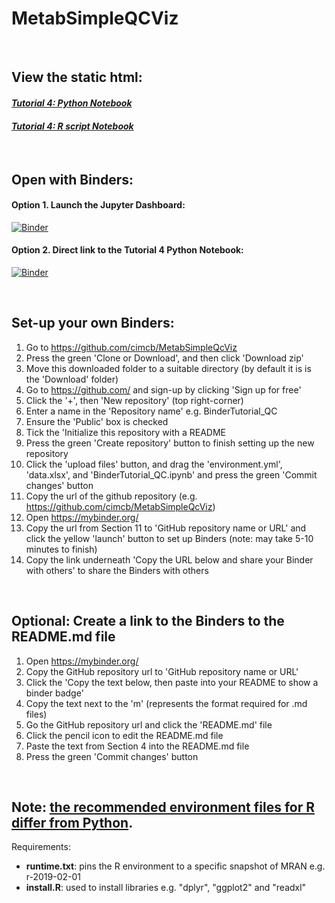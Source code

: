 # MetabSimpleQCViz
<br />

## View the static html:
#### *[Tutorial 4: Python Notebook](https://rawcdn.githack.com/CIMCB/MetabSimpleQcViz/d8a45ff5c86fea036acb9072c8727dc2141e343d/Tutorial4_Python.html)*
#### *[Tutorial 4: R script Notebook](https://rawcdn.githack.com/CIMCB/MetabSimpleQcViz/d8a45ff5c86fea036acb9072c8727dc2141e343d/Tutorial4_Rscript.html)*

<br />

## Open with Binders:
#### Option 1. Launch the Jupyter Dashboard:
[![Binder](https://mybinder.org/badge_logo.svg)](https://mybinder.org/v2/gh/cimcb/MetabSimpleQcViz/master)
<br />
#### Option 2. Direct link to the Tutorial 4 Python Notebook:
[![Binder](https://mybinder.org/badge_logo.svg)](https://mybinder.org/v2/gh/cimcb/MetabSimpleQcViz/master?filepath=Tutorial4_Python.ipynb)

<br />

## Set-up your own Binders:
1. Go to https://github.com/cimcb/MetabSimpleQcViz
2. Press the green 'Clone or Download', and then click 'Download zip'
3. Move this downloaded folder to a suitable directory (by default it is is the 'Download' folder)
4. Go to https://github.com/ and sign-up by clicking 'Sign up for free'
5. Click the '+', then 'New repository' (top right-corner)
6. Enter a name in the 'Repository name' e.g. BinderTutorial_QC 
7. Ensure the 'Public' box is checked
8. Tick the 'Initialize this repository with a README
9. Press the green 'Create repository' button to finish setting up the new repository
10. Click the 'upload files' button, and drag the 'environment.yml', 'data.xlsx', and 'BinderTutorial_QC.ipynb' and press the green 'Commit changes' button
11. Copy the url of the github repository (e.g. https://github.com/cimcb/MetabSimpleQcViz)
12. Open https://mybinder.org/
13. Copy the url from Section 11 to 'GitHub repository name or URL' and click the yellow 'launch' button to set up Binders (note: may take 5-10 minutes to finish)
14. Copy the link underneath 'Copy the URL below and share your Binder with others' to share the Binders with others

<br />

## Optional: Create a link to the Binders to the README.md file 
1. Open https://mybinder.org/
2. Copy the GitHub repository url to 'GitHub repository name or URL'
3. Click the 'Copy the text below, then paste into your README to show a binder badge'
4. Copy the text next to the 'm' (represents the format required for .md files)
5. Go the GitHub repository url and click the 'README.md' file
6. Click the pencil icon to edit the README.md file
7. Paste the text from Section 4 into the README.md file
8. Press the green 'Commit changes' button

<br />

## **Note: [the recommended environment files for R differ from Python](https://mybinder.readthedocs.io/en/latest/config_files.html).** 
Requirements:
- **runtime.txt**: pins the R environment to a specific snapshot of MRAN e.g. r-2019-02-01
- **install.R**:  used to install libraries e.g. "dplyr", "ggplot2" and "readxl"
